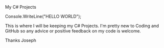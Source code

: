 My C# Projects

Console.WriteLine("HELLO WORLD");

This is where I will be keeping my C# Projects.
I'm pretty new to Coding and GitHub so any advice or positive feedback on my code is welcome.

Thanks
Joseph
